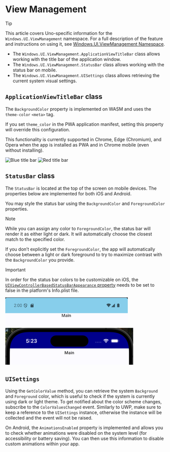 ﻿---
uid: Uno.Features.WinUIViewManagement
---

# View Management

> [!TIP]
> This article covers Uno-specific information for the `Windows.UI.ViewManagement` namespace. For a full description of the feature and instructions on using it, see [Windows.UI.ViewManagement Namespace](https://learn.microsoft.com/uwp/api/windows.ui.viewmanagement).

* The `Windows.UI.ViewManagement.ApplicationViewTitleBar` class allows working with the title bar of the application window.
* The `Windows.UI.ViewManagement.StatusBar` class allows working with the status bar on mobile.
* The `Windows.UI.ViewManagement.UISettings` class allows retrieving the current system visual settings.

## `ApplicationViewTitleBar` class

The `BackgroundColor` property is implemented on WASM and uses the `theme-color` `<meta>` tag.

If you set `theme_color` in the PWA application manifest, setting this property will override this configuration.

This functionality is currently supported in Chrome, Edge (Chromium), and Opera when the app is installed as PWA and in Chrome mobile (even without installing).

![Blue title bar](../Assets/features/applicationviewtitlebar/blue.png)
![Red title bar](../Assets/features/applicationviewtitlebar/red.png)

## `StatusBar` class

The `StatusBar` is located at the top of the screen on mobile devices. The properties below are implemented for both iOS and Android.

You may style the status bar using the `BackgroundColor` and `ForegroundColor` properties.

> [!NOTE]
> While you can assign any color to `ForegroundColor`, the status bar will render it as either light or dark. It will automatically choose the closest match to the specified color.

If you don’t explicitly set the `ForegroundColor`, the app will automatically choose between a light or dark foreground to try to maximize contrast with the `BackgroundColor` you provide.

> [!IMPORTANT]
> In order for the status bar colors to be customizable on iOS, the [`UIViewControllerBasedStatusBarAppearance` property](https://developer.apple.com/documentation/bundleresources/information-property-list/uiviewcontrollerbasedstatusbarappearance) needs to be set to false in the platform's Info.plist file.

![Blue Android Status Bar](../Assets/features/statusbar/blue.png)
![Dark blue iOS Status Bar](../Assets/features/statusbar/darkblue.png)

## `UISettings`

Using the `GetColorValue` method, you can retrieve the system `Background` and `Foreground` color, which is useful to check if the system is currently using dark or light theme. To get notified about the color scheme changes, subscribe to the `ColorValuesChanged` event. Similarly to UWP, make sure to keep a reference to the `UISettings` instance, otherwise the instance will be collected and the event will not be raised.

On Android, the `AnimationsEnabled` property is implemented and allows you to check whether animations were disabled on the system level (for accessibility or battery saving). You can then use this information to disable custom animations within your app.
